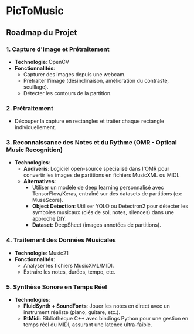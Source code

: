 # PicToMusic

## Roadmap du Projet

### 1. Capture d'Image et Prétraitement
- **Technologie**: OpenCV
- **Fonctionnalités**:
  - Capturer des images depuis une webcam.
  - Prétraiter l'image (désinclinaison, amélioration du contraste, seuillage).
  - Détecter les contours de la partition.

### 2. Prétraitement
- Découper la capture en rectangles et traiter chaque rectangle individuellement.

### 3. Reconnaissance des Notes et du Rythme (OMR - Optical Music Recognition)
- **Technologies**:
  - **Audiveris**: Logiciel open-source spécialisé dans l'OMR pour convertir les images de partitions en fichiers MusicXML ou MIDI.
  - **Alternatives**: 
    - Utiliser un modèle de deep learning personnalisé avec TensorFlow/Keras, entraîné sur des datasets de partitions (ex: MuseScore).
    - **Object Detection**: Utiliser YOLO ou Detectron2 pour détecter les symboles musicaux (clés de sol, notes, silences) dans une approche DIY.
    - **Dataset**: DeepSheet (images annotées de partitions).

### 4. Traitement des Données Musicales
- **Technologie**: Music21
- **Fonctionnalités**:
  - Analyser les fichiers MusicXML/MIDI.
  - Extraire les notes, durées, tempo, etc.

### 5. Synthèse Sonore en Temps Réel
- **Technologies**:
  - **FluidSynth + SoundFonts**: Jouer les notes en direct avec un instrument réaliste (piano, guitare, etc.).
  - **RtMidi**: Bibliothèque C++ avec bindings Python pour une gestion en temps réel du MIDI, assurant une latence ultra-faible.